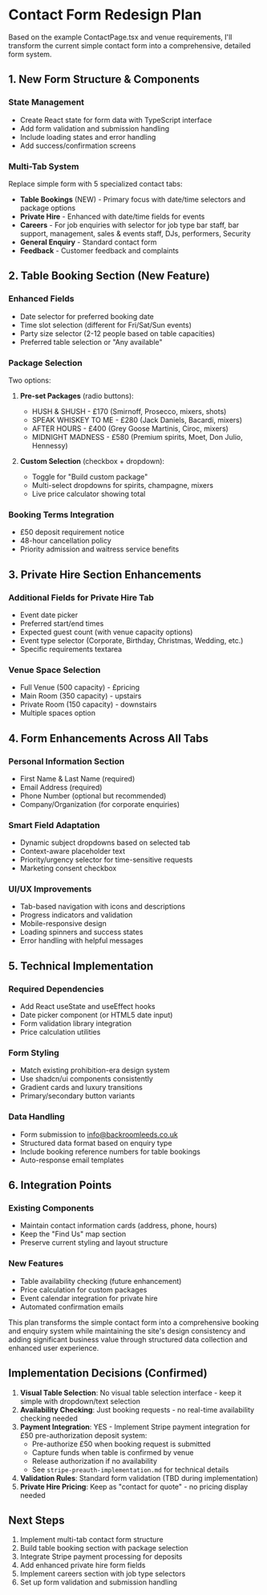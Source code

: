 # Contact Form Redesign Plan

Based on the example ContactPage.tsx and venue requirements, I'll transform the current simple contact form into a comprehensive, detailed form system.

## 1. New Form Structure & Components

### State Management
- Create React state for form data with TypeScript interface
- Add form validation and submission handling
- Include loading states and error handling
- Add success/confirmation screens

### Multi-Tab System
Replace simple form with 5 specialized contact tabs:
- **Table Bookings** (NEW) - Primary focus with date/time selectors and package options
- **Private Hire** - Enhanced with date/time fields for events  
- **Careers** - For job enquiries with selector for job type bar staff, bar support, management, sales & events staff, DJs, performers, Security
- **General Enquiry** - Standard contact form
- **Feedback** - Customer feedback and complaints

## 2. Table Booking Section (New Feature)

### Enhanced Fields
- Date selector for preferred booking date
- Time slot selection (different for Fri/Sat/Sun events)
- Party size selector (2-12 people based on table capacities)
- Preferred table selection or "Any available"

### Package Selection
Two options:
1. **Pre-set Packages** (radio buttons):
   - HUSH & SHUSH - £170 (Smirnoff, Prosecco, mixers, shots)
   - SPEAK WHISKEY TO ME - £280 (Jack Daniels, Bacardi, mixers)
   - AFTER HOURS - £400 (Grey Goose Martinis, Ciroc, mixers)
   - MIDNIGHT MADNESS - £580 (Premium spirits, Moet, Don Julio, Hennessy)

2. **Custom Selection** (checkbox + dropdown):
   - Toggle for "Build custom package"
   - Multi-select dropdowns for spirits, champagne, mixers
   - Live price calculator showing total

### Booking Terms Integration
- £50 deposit requirement notice
- 48-hour cancellation policy
- Priority admission and waitress service benefits

## 3. Private Hire Section Enhancements

### Additional Fields for Private Hire Tab
- Event date picker
- Preferred start/end times
- Expected guest count (with venue capacity options)
- Event type selector (Corporate, Birthday, Christmas, Wedding, etc.)
- Specific requirements textarea

### Venue Space Selection
- Full Venue (500 capacity) - £pricing
- Main Room (350 capacity) - upstairs 
- Private Room (150 capacity) - downstairs
- Multiple spaces option

## 4. Form Enhancements Across All Tabs

### Personal Information Section
- First Name & Last Name (required)
- Email Address (required)
- Phone Number (optional but recommended)
- Company/Organization (for corporate enquiries)

### Smart Field Adaptation
- Dynamic subject dropdowns based on selected tab
- Context-aware placeholder text
- Priority/urgency selector for time-sensitive requests
- Marketing consent checkbox

### UI/UX Improvements
- Tab-based navigation with icons and descriptions
- Progress indicators and validation
- Mobile-responsive design
- Loading spinners and success states
- Error handling with helpful messages

## 5. Technical Implementation

### Required Dependencies
- Add React useState and useEffect hooks
- Date picker component (or HTML5 date input)
- Form validation library integration
- Price calculation utilities

### Form Styling
- Match existing prohibition-era design system
- Use shadcn/ui components consistently
- Gradient cards and luxury transitions
- Primary/secondary button variants

### Data Handling
- Form submission to info@backroomleeds.co.uk
- Structured data format based on enquiry type  
- Include booking reference numbers for table bookings
- Auto-response email templates

## 6. Integration Points

### Existing Components
- Maintain contact information cards (address, phone, hours)
- Keep the "Find Us" map section  
- Preserve current styling and layout structure

### New Features
- Table availability checking (future enhancement)
- Price calculation for custom packages
- Event calendar integration for private hire
- Automated confirmation emails

This plan transforms the simple contact form into a comprehensive booking and enquiry system while maintaining the site's design consistency and adding significant business value through structured data collection and enhanced user experience.

## Implementation Decisions (Confirmed)

1. **Visual Table Selection**: No visual table selection interface - keep it simple with dropdown/text selection
2. **Availability Checking**: Just booking requests - no real-time availability checking needed
3. **Payment Integration**: YES - Implement Stripe payment integration for £50 pre-authorization deposit system:
   - Pre-authorize £50 when booking request is submitted
   - Capture funds when table is confirmed by venue
   - Release authorization if no availability
   - See `stripe-preauth-implementation.md` for technical details
4. **Validation Rules**: Standard form validation (TBD during implementation)
5. **Private Hire Pricing**: Keep as "contact for quote" - no pricing display needed

## Next Steps

1. Implement multi-tab contact form structure
2. Build table booking section with package selection
3. Integrate Stripe payment processing for deposits
4. Add enhanced private hire form fields
5. Implement careers section with job type selectors
6. Set up form validation and submission handling